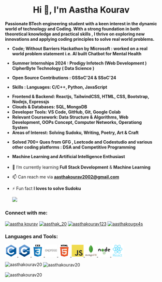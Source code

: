 <h1 align="center">Hi 👋, I'm Aastha Kourav</h1>
<h4>Passionate BTech engineering student with a keen interest in the dynamic world of technology and Coding. With a strong foundation in both theoretical knowledge and practical skills , I thrive on exploring new innovations and applying coding principles to solve real world problems. 

* Code; Without Barriers Hackathon by Microsoft : worked on a real world problem statement i.e. 
    AI built Chatbot for Mental Health

* Summer Internships 2024 : Prodigy Infotech (Web Development )
   CipherByte Technology ( Data Science )

* Open Source Contributions : GSSoC'24  & 
                              SSoC'24

* Skills : Languages: C/C++, Python, JavaScript
 - Frontend & Backend: Reactjs, TailwindCSS, HTML, CSS, Bootstrap, Nodejs, Expressjs
 - Clouds & Databases: SQL, MongoDB
 - Developer Tools: VS Code, GitHub, Git, Google Colab
 - Relevant Coursework: Data Structure & Algorithms, Web Development, OOPs Concept, Computer Networks, Operationg System
 - Areas of Interest: Solving Sudoku, Writing, Poetry, Art & Craft

* Solved 700+ Ques from GFG , Leetcode and Codestudio and various other coding platforms :
 DSA and Competitive Programming 

* Machine Learning and Artificial Intelligence Enthusiast
</h4>

- 🌱 I’m currently learning **Full Stack Development** & **Machine Learning**

- 📫 Can reach me via **aasthakourav2002@gmail.com**

- ⚡ Fun fact **I loves to solve Sudoku**

  [![](https://visitcount.itsvg.in/api?id=aasthakourav20&icon=0&color=0)](https://visitcount.itsvg.in)

<h3 align="left">Connect with me:</h3>
<p align="left">
<a href="https://linkedin.com/in/aastha kourav" target="blank"><img align="center" src="https://raw.githubusercontent.com/rahuldkjain/github-profile-readme-generator/master/src/images/icons/Social/linked-in-alt.svg" alt="aastha kourav" height="30" width="40" /></a>
<a href="https://instagram.com/aasthak_20" target="blank"><img align="center" src="https://raw.githubusercontent.com/rahuldkjain/github-profile-readme-generator/master/src/images/icons/Social/instagram.svg" alt="aasthak_20" height="30" width="40" /></a>
<a href="https://www.leetcode.com/aasthakourav123" target="blank"><img align="center" src="https://raw.githubusercontent.com/rahuldkjain/github-profile-readme-generator/master/src/images/icons/Social/leet-code.svg" alt="aasthakourav123" height="30" width="40" /></a>
<a href="https://auth.geeksforgeeks.org/user/aasthakougx4s" target="blank"><img align="center" src="https://raw.githubusercontent.com/rahuldkjain/github-profile-readme-generator/master/src/images/icons/Social/geeks-for-geeks.svg" alt="aasthakougx4s" height="30" width="40" /></a>
</p>

<h3 align="left">Languages and Tools:</h3>
<p align="left"> <a href="https://www.cprogramming.com/" target="_blank" rel="noreferrer"> <img src="https://raw.githubusercontent.com/devicons/devicon/master/icons/c/c-original.svg" alt="c" width="40" height="40"/> </a> <a href="https://www.w3schools.com/cpp/" target="_blank" rel="noreferrer"> <img src="https://raw.githubusercontent.com/devicons/devicon/master/icons/cplusplus/cplusplus-original.svg" alt="cplusplus" width="40" height="40"/> </a> <a href="https://www.w3schools.com/css/" target="_blank" rel="noreferrer"> <img src="https://raw.githubusercontent.com/devicons/devicon/master/icons/css3/css3-original-wordmark.svg" alt="css3" width="40" height="40"/> </a> <a href="https://expressjs.com" target="_blank" rel="noreferrer"> <img src="https://raw.githubusercontent.com/devicons/devicon/master/icons/express/express-original-wordmark.svg" alt="express" width="40" height="40"/> </a> <a href="https://www.w3.org/html/" target="_blank" rel="noreferrer"> <img src="https://raw.githubusercontent.com/devicons/devicon/master/icons/html5/html5-original-wordmark.svg" alt="html5" width="40" height="40"/> </a> <a href="https://developer.mozilla.org/en-US/docs/Web/JavaScript" target="_blank" rel="noreferrer"> <img src="https://raw.githubusercontent.com/devicons/devicon/master/icons/javascript/javascript-original.svg" alt="javascript" width="40" height="40"/> </a> <a href="https://www.mongodb.com/" target="_blank" rel="noreferrer"> <img src="https://raw.githubusercontent.com/devicons/devicon/master/icons/mongodb/mongodb-original-wordmark.svg" alt="mongodb" width="40" height="40"/> </a> <a href="https://nodejs.org" target="_blank" rel="noreferrer"> <img src="https://raw.githubusercontent.com/devicons/devicon/master/icons/nodejs/nodejs-original-wordmark.svg" alt="nodejs" width="40" height="40"/> </a> <a href="https://reactjs.org/" target="_blank" rel="noreferrer"> <img src="https://raw.githubusercontent.com/devicons/devicon/master/icons/react/react-original-wordmark.svg" alt="react" width="40" height="40"/> </a> </p>

<p><img align="left" src="https://github-readme-stats.vercel.app/api/top-langs?username=aasthakourav20&show_icons=true&locale=en&layout=compact" alt="aasthakourav20" /></p>

<p>&nbsp;<img align="center" src="https://github-readme-stats.vercel.app/api?username=aasthakourav20&show_icons=true&locale=en" alt="aasthakourav20" /></p>

<p><img align="center" src="https://github-readme-streak-stats.herokuapp.com/?user=aasthakourav20&" alt="aasthakourav20" /></p>
